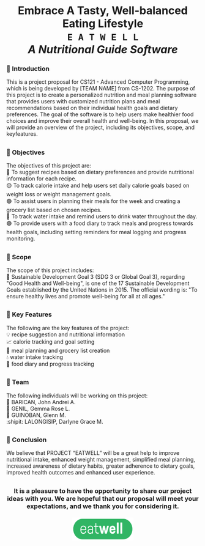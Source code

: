 <h1 align="center">Embrace A Tasty, Well-balanced Eating Lifestyle <br>
  <b><code> E A T W E L L </code> <br></b>
  <i> A Nutritional Guide Software</h1></i>

### 📄 Introduction 
This is a project proposal for CS121 - Advanced Computer Programming, which is being developed by [TEAM NAME] from CS-1202. The purpose of this project is to create a personalized nutrition and meal planning software that provides users with customized nutrition plans and meal recommendations based on their individual health goals and dietary preferences. The goal of the software is to help users make healthier food choices and improve their overall health and well-being. In this proposal, we will provide an overview of the project, including its objectives, scope, and keyfeatures.
##
### 🔗 Objectives
The objectives of this project are:  
🔴 To suggest recipes based on dietary preferences and provide nutritional information for each recipe.  
🟡 To track calorie intake and help users set daily calorie goals based on weight loss or weight management goals.  
🟢 To assist users in planning their meals for the week and creating a grocery list based on chosen recipes.  
🔵 To track water intake and remind users to drink water throughout the day.  
🟣 To provide users with a food diary to track meals and progress towards health goals, including setting reminders for meal logging and progress monitoring.
##
### 🔎 Scope  
The scope of this project includes:  
📌 Sustainable Development Goal 3 (SDG 3 or Global Goal 3), regarding "Good Health and Well-being", is one of the 17 Sustainable Development Goals established by the United Nations in 2015. The official wording is: "To ensure healthy lives and promote well-being for all at all ages." 
##
### 🔑 Key Features
The following are the key features of the project:  
💡 recipe suggestion and nutritional information  
📈 calorie tracking and goal setting  
📝 meal planning and grocery list creation  
💧 water intake tracking  
📖 food diary and progress tracking
##
### 👥 Team
The following individuals will be working on this project:  
🐔 BARICAN, John Andrei A.  
🐻 GENIL, Gemma Rose L.  
🐷 GUINOBAN, Glenn M.  
:shipit: LALONGISIP, Darlyne Grace M.
##
### 💬 Conclusion
We believe that PROJECT “EATWELL” will be a great help to improve nutritional intake, enhanced weight management, simplified meal planning, increased awareness of dietary habits,  greater adherence to dietary goals, improved health outcomes and enhanced user experience. 
##
<h3 align="center">
It is a pleasure to have the opportunity to share our project ideas with you. We are hopeful that our proposal will meet your expectations, and we thank you for considering it.
  <br><br>
<img src="eatwell.png" width="160" height="60">
</h3>
